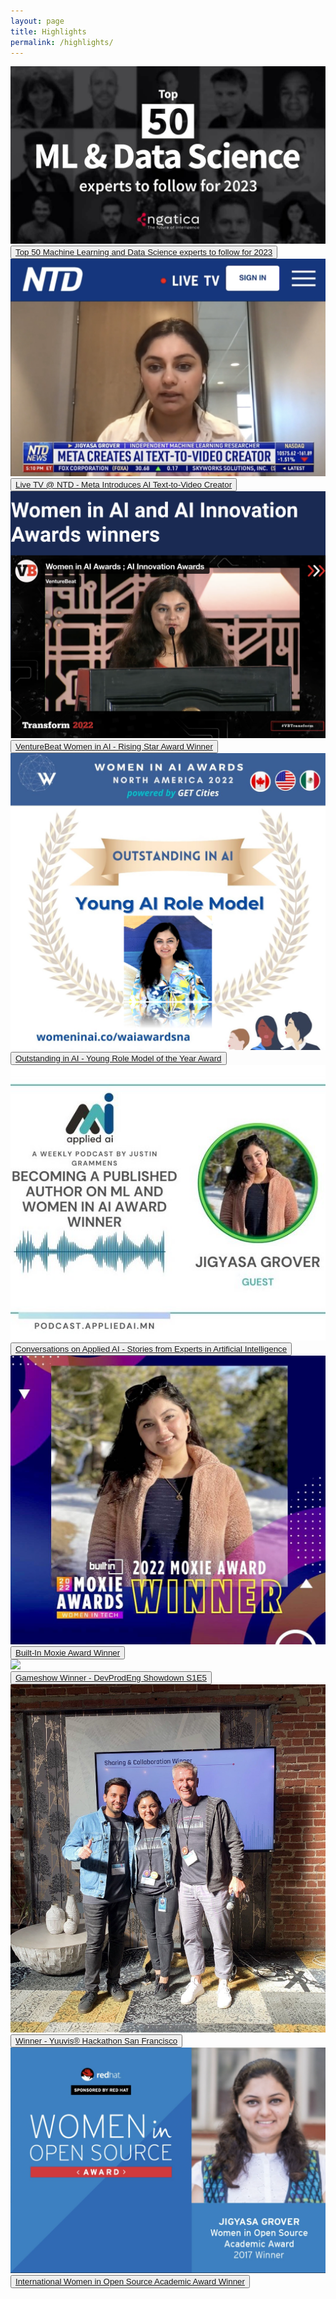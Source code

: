 ```yaml
---
layout: page
title: Highlights
permalink: /highlights/
---
```


<section id="portfolio">
  
  <div class="project">
    <img class="project__image" src="/images/engatica_top_50_ml_experts.jpeg" />
    <div class="grid__overlay">
      <button class="viewbutton">
        <a href="https://www.engatica.com/blog/top-50-machine-learning-and-data-science-experts-to-follow-for-2023?contentId=634551c86f56fd1389e92c50" target="_blank">Top 50 Machine Learning and Data Science experts to follow for 2023</a>
      </button>
    </div>
  </div>
  
  
  <div class="project">
    <img class="project__image" src="/images/ntd_live_tv_2022.jpg" />
    <div class="grid__overlay">
      <button class="viewbutton">
        <a href="https://www.ntd.com/meta-introduces-ai-text-to-video-creator_849271.html" target="_blank">Live TV @ NTD - Meta Introduces AI Text-to-Video Creator</a>
      </button>
    </div>
  </div>
  
  
  <div class="project">
    <img class="project__image" src="/images/venture_beat_rising_star_award.png" />
    <div class="grid__overlay">
      <button class="viewbutton">
        <a href="https://venturebeat.com/2022/07/19/transform-2020-women-in-ai-and-ai-innovation-awards-the-winners-are/" target="_blank">VentureBeat Women in AI - Rising Star Award Winner</a>
      </button>
    </div>
  </div>
  
    
   <div class="project">
    <img class="project__image" src="/images/women_in_ai_award_winner_v2.png" />
    <div class="grid__overlay">
      <button class="viewbutton">
        <a href="https://www.womeninai.co/post/women-in-ai-awards-honor-the-top-female-artificial-intelligence-innovators-in-north-america" target="_blank">Outstanding in AI - Young Role Model of the Year Award</a>
      </button>
    </div>
  </div>
  
  <div class="project">
    <img class="project__image" src="/images/applied_ai_podcast.jpeg" />
    <div class="grid__overlay">
      <button class="viewbutton">
        <a href="https://open.spotify.com/episode/6IwWp2TmXZI0MVLGHW4Qtl/" target="_blank">Conversations on Applied AI - Stories from Experts in Artificial Intelligence</a>
      </button>
    </div>
  </div>
  
  <div class="project">
    <img class="project__image" src="/images/moxie_award_winner.jpeg"/>
    <div class="grid__overlay">
      <button class="viewbutton">
        <a href="https://builtin.com/women-tech/moxie-award-winners" target="_blank">Built-In Moxie Award Winner</a>
      </button>
    </div>
  </div>
 
  <div class="project">
    <img class="project__image" src="/images/devprodeng_showdown_winner.png"/>
    <div class="grid__overlay">
      <button class="viewbutton">
        <a href="https://www.youtube.com/watch?v=O5L2e1UrQtI" target="_blank">Gameshow Winner - DevProdEng Showdown S1E5</a>
      </button>
    </div>
  </div>
  
  <div class="project">
    <img class="project__image" src="/images/yuuvis_hackathon_winner.jpg"/>
    <div class="grid__overlay">
      <button class="viewbutton">
        <a href="https://yuuvis.com/wp-content/uploads/2020/02/verbalexa-innovation-case-study.pdf" target="_blank">Winner - Yuuvis® Hackathon San Francisco</a>
      </button>
    </div>
  </div>
  
  <div class="project">
    <img class="project__image" src="/images/red_hat_women_in_open_source_award_winner.png"/>
    <div class="grid__overlay">
      <button class="viewbutton">
        <a href="https://www.redhat.com/en/about/press-releases/red-hat-announces-2017-women-open-source-award-winners" target="_blank">International Women in Open Source Academic Award Winner</a>
      </button>
    </div>
  </div>
  
</section>
